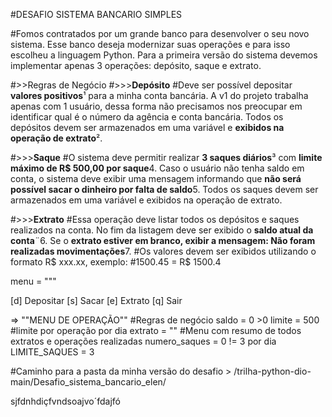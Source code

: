 #DESAFIO SISTEMA BANCARIO SIMPLES 


#Fomos contratados por um grande banco para desenvolver o seu novo sistema. Esse banco deseja modernizar suas operações e para isso escolheu a linguagem Python. Para a primeira versão do sistema devemos implementar apenas 3 operações: depósito, saque e extrato.

#>>Regras de Negócio
#>>>**Depósito**
#Deve ser possível depositar **valores positivos**¹ para a minha conta bancária. A v1 do projeto trabalha apenas com 1 usuário, dessa forma não precisamos nos preocupar em identificar qual é o número da agência e conta bancária. Todos os depósitos devem ser armazenados em uma variável e **exibidos na operação de extrato**².

#>>>**Saque**
#O sistema deve permitir realizar **3 saques diários**³ com **limite máximo de R$ 500,00 por saque**4. Caso o usuário não tenha saldo em conta, o sistema deve exibir uma mensagem informando que **não será possível sacar o dinheiro por falta de saldo**5. Todos os saques devem ser armazenados em uma variável e exibidos na operação de extrato.

#>>>**Extrato**
#Essa operação deve listar todos os depósitos e saques realizados na conta. No fim da listagem deve ser exibido o **saldo atual da conta**¨6. Se o **extrato estiver em branco, exibir a mensagem: Não foram realizadas movimentações**7.
#Os valores devem ser exibidos utilizando o formato R$ xxx.xx, exemplo:
#1500.45 = R$ 1500.4

menu = """

[d] Depositar
[s] Sacar
[e] Extrato
[q] Sair

=> ""MENU DE OPERAÇÃO""
#Regras de negócio 
saldo = 0 >0
limite = 500 #limite por operação por dia
extrato = "" #Menu com resumo de todos extratos e operações realizadas 
numero_saques = 0 != 3 por dia
LIMITE_SAQUES = 3


#Caminho para a pasta da minha versão do desafio > /trilha-python-dio-main/Desafio_sistema_bancario_elen/ 


sjfdnhdiçfvndsoajvo´fdajfó